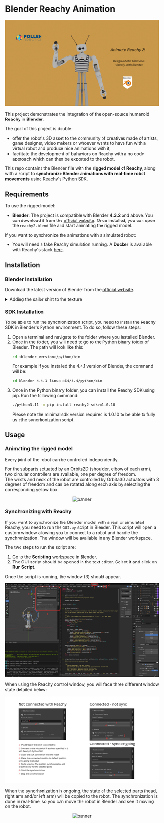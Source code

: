 # Blender Reachy Animation


<div align="center">

![banner](assets/banner.png)

</div>

This project demonstrates the integration of the open-source humanoid **Reachy** in **Blender**.

The goal of this project is double: 
- offer the robot's 3D asset to the community of creatives made of artists, game designer, video makers or whoever wants to have fun with a virtual robot and produce nice animations with it,
- facilitate the development of bahaviors on Reachy with a no code approach which can then be exported to the robot.

This repo contains the Blender file with the **rigged model of Reachy**, along with a script to **synchronize Blender animations with real-time robot movements** using Reachy's Python SDK.


## Requirements
To use the rigged model:
- **Blender**: The project is compatible with Blender **4.3.2** and above. You can download it from the [official website](https://www.blender.org/download/). Once installed, you can open the `reachy2.blend` file and start animating the rigged model.

If you want to synchronize the animations with a simulated robot:
- You will need a fake Reachy simulation running. A **Docker** is available with Reachy's stack [here](https://hub.docker.com/r/pollenrobotics/reachy2).

## Installation
### Blender Installation
Download the latest version of Blender from the [official website](https://www.blender.org/download/).

<details>
<summary>Adding the sailor shirt to the texture</summary>

If you open the Blender project `reachy2.blend` as is and switch in the viewport shading to *Material Preview* or *Rendered* mode, you will see that the robot shirt which is supposed to be a sailor shirt is missing its texture. This is a texture needs to be added manually.

To add it, follow these steps: 
1. Go to shading workspace in the top bar
2. Switch to object mode
3. In the shader editor, select Object instead of World
4. In the node 'mariniere.jpg', click on Open Image and select the mariniere.jpg file in the assets folder. The texture should now be visible in the viewport.

The video below shows the steps to follow to add the texture to the shirt.

<div align="center">

![add_texture](assets/add_texture.gif)

</div>

</details>

### SDK Installation
To be able to run the synchronization script, you need to install the Reachy SDK in Blender's Python environment. To do so, follow these steps:
1. Open a terminal and navigate to the folder where you installed Blender.
2. Once in the folder, you will need to go to the Python binary folder of Blender. The path will look like this:
   ```bash
   cd <blender_version>/python/bin
   ```
   For example if you installed the 4.4.1 version of Blender, the command will be:
    ```bash
    cd blender-4.4.1-linux-x64/4.4/python/bin
    ``` 
3. Once in the Python binary folder, you can install the Reachy SDK using pip. Run the following command:
    ```bash
    ./python3.11 -m pip install reachy2-sdk>=1.0.10
    ```
    Please note the minimal sdk version required is 1.0.10 to be able to fully us ethe syncrhonization script.

## Usage
### Animating the rigged model
Every joint of the robot can be controlled independently.

For the subparts actuated by an Orbita2D (shoulder, elbow of each arm), two circular controllers are available, one per degree of freedom. </br> The wrists and neck of the robot are controlled by Orbita3D actuators with 3 degrees of freedom and can be rotated along each axis by selecting the corresponding yellow box.

<div align="center">

![banner](assets/joints_manipulation.gif)

</div>

### Synchronizing with Reachy
If you want to synchronize the Blender model with a real or simulated Reachy, you need to run the `GUI.py` script in Blender. This script will open a custom window allowing you to connect to a robot and handle the synchronization. The window will be available in any Blender workspace.

The two steps to run the script are:
1. Go to the **Scripting** workspace in Blender.
2. The GUI script should be opened in the text editor. Select it and click on **Run Script**.

Once the script is running, the window (3) should appear.
<div align="center">

![reachy_blender_interface](assets/start_script.png)

</div>

When using the Reachy control window, you will face three different window state detailed below:

<div align="center">

![reachy_blender_interface](assets/reachy_blender_interface.jpg)

</div>

When the syncrhonization is ongoing, the state of the selected parts (head, right arm and/or left arm) will be copied to the robot. The synchronization is done in real-time, so you can move the robot in Blender and see it moving on the robot.

<div align="center">

![banner](assets/sync_blender_reachy.gif)

</div>
